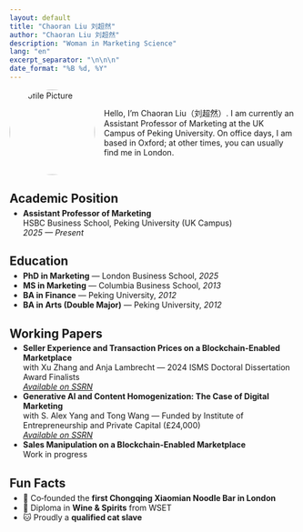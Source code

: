 ```yaml
---
layout: default
title: "Chaoran Liu 刘超然"
author: "Chaoran Liu 刘超然"
description: "Woman in Marketing Science"
lang: "en"
excerpt_separator: "\n\n\n"
date_format: "%B %d, %Y"
---
```


<style>
/* Reduce spacing after section headings */
h2 {
  margin-bottom: 0.3rem;
}

/* Reduce spacing before lists */
ul {
  margin-top: 0.3rem;
}
</style>


<div style="display:flex; align-items:center; gap:1rem; margin-bottom:0.5rem;">
  <img src="{{ '/assets/LIUXiaomian2024_Gili_7526.jpg' | relative_url }}" alt="Profile Picture" style="width:150px; border-radius:50%;" />
  <p style="margin:0;">Hello, I’m Chaoran Liu（刘超然）. I am currently an Assistant Professor of Marketing at the UK Campus of Peking University. On office days, I am based in Oxford; at other times, you can usually find me in London.</p>
</div>

## Academic Position
- **Assistant Professor of Marketing**  
  HSBC Business School, Peking University (UK Campus)  
  *2025 — Present*

## Education
- **PhD in Marketing** — London Business School, *2025*  
- **MS in Marketing** — Columbia Business School, *2013*  
- **BA in Finance** — Peking University, *2012*  
- **BA in Arts (Double Major)** — Peking University, *2012*

## Working Papers
- **Seller Experience and Transaction Prices on a Blockchain-Enabled Marketplace**  
  with Xu Zhang and Anja Lambrecht — 2024 ISMS Doctoral Dissertation Award Finalists  
  *[Available on SSRN](https://papers.ssrn.com/sol3/papers.cfm?abstract_id=XXXXXXX)*
- **Generative AI and Content Homogenization: The Case of Digital Marketing**  
  with S. Alex Yang and Tong Wang — Funded by Institute of Entrepreneurship and Private Capital (£24,000)  
  *[Available on SSRN](https://papers.ssrn.com/sol3/papers.cfm?abstract_id=YYYYYYY)*
- **Sales Manipulation on a Blockchain-Enabled Marketplace**  
  Work in progress

## Fun Facts
- 🎉 Co‑founded the **first Chongqing Xiaomian Noodle Bar in London**
- 🍷 Diploma in **Wine & Spirits** from WSET
- 🐱 Proudly a **qualified cat slave**

